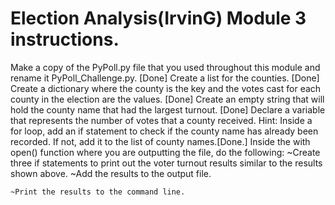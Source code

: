 # Election Analysis(IrvinG) Module 3 instructions.

Make a copy of the PyPoll.py file that you used throughout this module and rename it PyPoll_Challenge.py.  [Done]
Create a list for the counties. [Done]
Create a dictionary where the county is the key and the votes cast for each county in the election are the values. [Done]
Create an empty string that will hold the county name that had the largest turnout. [Done]
Declare a variable that represents the number of votes that a county received. Hint: Inside a for loop, add an if statement to check if the county name has already been recorded. If not, add it to the list of county names.[Done.]
Inside the with open() function where you are outputting the file, do the following:
	~Create three if statements to print out the voter turnout results            similar to the results shown above.
	~Add the results to the output file.

	~Print the results to the command line.


